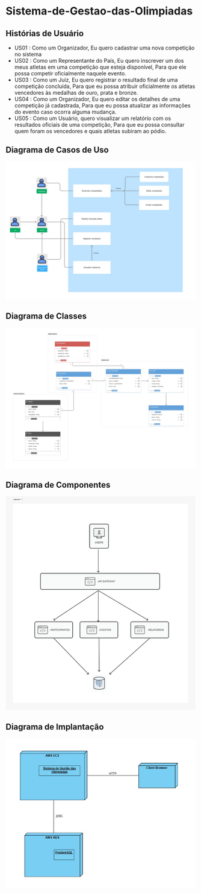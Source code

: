 # Sistema-de-Gestao-das-Olimpiadas

## Histórias de Usuário
- US01 : Como um Organizador, Eu quero cadastrar uma nova competição no sistema
- US02 : Como um Representante do País, Eu quero inscrever um dos meus atletas em uma competição que esteja disponível, Para que ele possa competir oficialmente naquele evento.
- US03 : Como um Juiz, Eu quero registrar o resultado final de uma competição concluída, Para que eu possa atribuir oficialmente os atletas vencedores às medalhas de ouro, prata e bronze.
- US04 : Como um Organizador, Eu quero editar os detalhes de uma competição já cadastrada, Para que eu possa atualizar as informações do evento caso ocorra alguma mudança.
- US05 : Como um Usuário, quero visualizar um relatório com os resultados oficiais de uma competição, Para que eu possa consultar quem foram os vencedores e quais atletas subiram ao pódio.

## Diagrama de Casos de Uso
<img src="modelagens/Diagrama Casos de Uso.jpeg"> </img>

## Diagrama de Classes
<img src="modelagens/Diagrama de Classes.jpeg"> </img>

## Diagrama de Componentes
<img src="modelagens/Diagrama de Componentes.jpeg"> </img>

## Diagrama de Implantação
<img src="modelagens/Diagrama de Implantação.jpeg"> </img>
